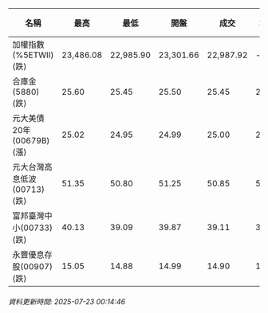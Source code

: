 | 名稱 | 最高 | 最低 | 開盤 | 成交 | 均價 | 成交金額(億) | 昨收 | 漲跌幅 | 漲跌 | 總量 | 昨量 | 振幅 |
| -------- | -------- | -------- | -------- |-------- | -------- | -------- |-------- |-------- |-------- | -------- | -------- |-------- |
|加權指數(%5ETWII) (跌)|23,486.08|22,985.90|23,301.66|22,987.92|-|4,361.83|23,340.56|1.51%|352.64|6,830,279|0|2.14%|
|合庫金(5880) (跌)|25.60|25.45|25.50|25.45|25.51|1.75|25.50|0.20%|0.05|6,863|5,801|0.59%|
|元大美債20年(00679B) (漲)|25.02|24.95|24.99|25.00|25.00|8.06|24.85|0.60%|0.15|32,253|23,445|0.28%|
|元大台灣高息低波(00713) (跌)|51.35|50.80|51.25|50.85|51.05|4.80|51.30|0.88%|0.45|9,400|6,408|1.07%|
|富邦臺灣中小(00733) (跌)|40.13|39.09|39.87|39.11|39.69|0.283|39.84|1.83%|0.73|713|437|2.61%|
|永豐優息存股(00907) (跌)|15.05|14.88|14.99|14.90|15.01|0.309|14.99|0.60%|0.09|2,061|1,861|1.13%|
###### 資料更新時間: 2025-07-23 00:14:46